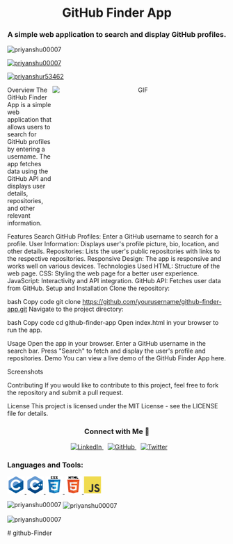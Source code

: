 <h1 align="center">GitHub Finder App</h1>
<h3 align="center">A simple web application to search and display GitHub profiles.</h3>
<p align="left">
    <img src="https://komarev.com/ghpvc/?username=priyanshu00007&label=Profile%20views&color=0e75b6&style=flat" alt="priyanshu00007" />
</p>
<p align="left">
    <a href="https://github.com/ryo-ma/github-profile-trophy">
        <img src="https://github-profile-trophy.vercel.app/?username=priyanshu00007" alt="priyanshu00007" />
    </a>
</p>
<p align="left">
    <a href="https://twitter.com/priyanshur53462" target="blank">
        <img src="https://img.shields.io/twitter/follow/priyanshur53462?logo=twitter&style=for-the-badge" alt="priyanshur53462" />
    </a>
</p>
<a target="_blank" align="center">
  <img align="right" top="500" height="300" width="400" alt="GIF" src="https://media.giphy.com/media/SWoSkN6DxTszqIKEqv/giphy.gif">
</a>
Overview
The GitHub Finder App is a simple web application that allows users to search for GitHub profiles by entering a username. The app fetches data using the GitHub API and displays user details, repositories, and other relevant information.

Features
Search GitHub Profiles: Enter a GitHub username to search for a profile.
User Information: Displays user's profile picture, bio, location, and other details.
Repositories: Lists the user's public repositories with links to the respective repositories.
Responsive Design: The app is responsive and works well on various devices.
Technologies Used
HTML: Structure of the web page.
CSS: Styling the web page for a better user experience.
JavaScript: Interactivity and API integration.
GitHub API: Fetches user data from GitHub.
Setup and Installation
Clone the repository:

bash
Copy code
git clone https://github.com/yourusername/github-finder-app.git
Navigate to the project directory:

bash
Copy code
cd github-finder-app
Open index.html in your browser to run the app.

Usage
Open the app in your browser.
Enter a GitHub username in the search bar.
Press "Search" to fetch and display the user's profile and repositories.
Demo
You can view a live demo of the GitHub Finder App here.

Screenshots

Contributing
If you would like to contribute to this project, feel free to fork the repository and submit a pull request.

License
This project is licensed under the MIT License - see the LICENSE file for details.

<h3 align="center">Connect with Me 🤝</h3>
<p align="center">
    <a style="margin-left: 10px;" target="_blank" href="https://www.linkedin.com/in/priyanshu-rathod/">
        <img src="https://img.icons8.com/doodle/40/000000/linkedin--v2.png" alt="LinkedIn">
    </a>
    <a style="margin-left: 10px;" target="_blank" href="https://github.com/priyanshu00007">
        <img src="https://img.icons8.com/doodle/40/000000/github--v1.png" alt="GitHub">
    </a>
    <a style="margin-left: 10px;" target="_blank" href="https://twitter.com/priyanshur53462">
        <img src="https://img.icons8.com/doodle/40/000000/twitter-squared--v2.png" alt="Twitter">
    </a>
</p>
<h3 align="left">Languages and Tools:</h3>
<p align="left">
    <a href="https://www.cprogramming.com/" target="_blank" rel="noreferrer">
        <img src="https://raw.githubusercontent.com/devicons/devicon/master/icons/c/c-original.svg" alt="C" width="40" height="40" />
    </a>
    <a href="https://www.w3schools.com/cpp/" target="_blank" rel="noreferrer">
        <img src="https://raw.githubusercontent.com/devicons/devicon/master/icons/cplusplus/cplusplus-original.svg" alt="C++" width="40" height="40" />
    </a>
    <a href="https://www.w3schools.com/css/" target="_blank" rel="noreferrer">
        <img src="https://raw.githubusercontent.com/devicons/devicon/master/icons/css3/css3-original-wordmark.svg" alt="CSS3" width="40" height="40" />
    </a>
    <a href="https://www.w3.org/html/" target="_blank" rel="noreferrer">
        <img src="https://raw.githubusercontent.com/devicons/devicon/master/icons/html5/html5-original-wordmark.svg" alt="HTML5" width="40" height="40" />
    </a>
    <a href="https://developer.mozilla.org/en-US/docs/Web/JavaScript" target="_blank" rel="noreferrer">
        <img src="https://raw.githubusercontent.com/devicons/devicon/master/icons/javascript/javascript-original.svg" alt="JavaScript" width="40" height="40" />
    </a>
</p>
<p><img align="left" src="https://github-readme-stats.vercel.app/api/top-langs?username=priyanshu00007&show_icons=true&locale=en&layout=compact" alt="priyanshu00007" /></p>
<p>&nbsp;<img align="center" src="https://github-readme-stats.vercel.app/api?username=priyanshu00007&show_icons=true&locale=en" alt="priyanshu00007" /></p>
<p><img align="center" src="https://github-readme-streak-stats.herokuapp.com/?user=priyanshu00007&" alt="priyanshu00007" /></p>#   g i t h u b - F i n d e r 
 
 